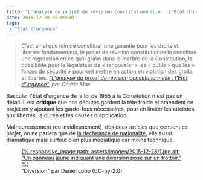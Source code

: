 ```yaml
---
title: "L'analyse du projet de révision constitutionnelle : l'État d'urgence"
date: 2015-12-28 08:00:00
tags:
 - "État d'urgence"
---
```


> C’est ainsi que loin de constituer une garantie pour les droits et libertés fondamentaux, le projet de révision constitutionnelle constitue une régression en ce qu’il grave dans le marbre de la Constitution, la possibilité pour le législateur de « renouveler » les « outils » que les « forces de sécurité » pourront mettre en action en violation des droits et libertés.
> <cite><a href="http://www.pauljorion.com/blog/2015/12/27/lanalyse-du-projet-de-revision-constitutionnelle-letat-durgence-1/#more-81257">"L'analyse du projet de révision constitutionnelle : l'État d'urgence"</a>, par Cédric Mas</cite>

Basculer l'État d'urgence de la loi de 1955 à la Consitution n'est pas un détail. Il est **critique** que nos députés gardent la tête froide et amendent ce projet en y ajoutant les garde-fous nécessaires, pour en limiter les atteintes aux libertés, la durée et les causes d'application.

Malheureusement (ou insidieusement), des deux articles que contient ce projet, on ne parlera que de [la déchéance de nationalité](/2015/12/analyse-du-projet-de-revision-constitutionnelle-decheance-de-nationalite/ "L'analyse du projet de révision constitutionnelle : la déchéance de nationalité"), elle aussi dramatique mais surtout bien plus médiatique car moins technique.

<figure>
  <a href="https://flic.kr/p/49QKir" title="Voir en plus grand">
      {% responsive_image path: assets/images/2015-12-28/1.jpg alt: "Un panneau jaune indiquant une diversion posé sur un trottoir." %}
  </a>
  <figcaption>"Diversion" par Daniel Lobo (CC-by-2.0)</figcaption>
</figure>
